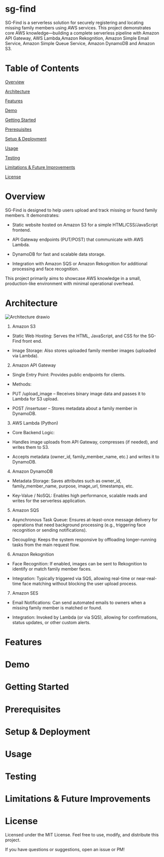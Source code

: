 # sg-find
SG-Find is a serverless solution for securely registering and locating missing family members using AWS services. This project demonstrates core AWS knowledge—building a complete serverless pipeline with Amazon API Gateway, AWS Lambda,Amazon Rekognition, Amazon Simple Email Service, Amazon Simple Queue Service, Amazon DynamoDB and Amazon S3.

# Table of Contents
[Overview](https://github.com/T4ctician/sg-find/tree/main?tab=readme-ov-file#overview)

[Architecture](https://github.com/T4ctician/sg-find/tree/main?tab=readme-ov-file#architecture)

[Features](https://github.com/T4ctician/sg-find/tree/main?tab=readme-ov-file#features)

[Demo](https://github.com/T4ctician/sg-find/tree/main?tab=readme-ov-file#demo)

[Getting Started](https://github.com/T4ctician/sg-find/tree/main?tab=readme-ov-file#getting-started)

[Prerequisites](https://github.com/T4ctician/sg-find/tree/main?tab=readme-ov-file#prerequisites)

[Setup & Deployment](https://github.com/T4ctician/sg-find/tree/main?tab=readme-ov-file#setup--deployment)

[Usage](https://github.com/T4ctician/sg-find/tree/main?tab=readme-ov-file#usage)

[Testing](https://github.com/T4ctician/sg-find/tree/main?tab=readme-ov-file#testing)

[Limitations & Future Improvements](https://github.com/T4ctician/sg-find/tree/main?tab=readme-ov-file#limitations--future-improvements)

[License](https://github.com/T4ctician/sg-find/tree/main?tab=readme-ov-file#license)

# Overview
SG-Find is designed to help users upload and track missing or found family members. It demonstrates:

- Static website hosted on Amazon S3 for a simple HTML/CSS/JavaScript frontend.

- API Gateway endpoints (PUT/POST) that communicate with AWS Lambda.

- DynamoDB for fast and scalable data storage.

- Integration with Amazon SQS or Amazon Rekognition for additional processing and face recognition.

This project primarily aims to showcase AWS knowledge in a small, production-like environment with minimal operational overhead.
# Architecture
![Architecture drawio](https://github.com/user-attachments/assets/9302fc5a-6eb7-4d61-9fd3-55ae6f4e8c20)

1. Amazon S3

- Static Web Hosting: Serves the HTML, JavaScript, and CSS for the SG-Find front end.

- Image Storage: Also stores uploaded family member images (uploaded via Lambda).

2. Amazon API Gateway

- Single Entry Point: Provides public endpoints for clients.

- Methods:

- PUT /upload_image – Receives binary image data and passes it to Lambda for S3 upload.

- POST /insertuser – Stores metadata about a family member in DynamoDB.

3. AWS Lambda (Python)

- Core Backend Logic:

- Handles image uploads from API Gateway, compresses (if needed), and writes them to S3.

- Accepts metadata (owner_id, family_member_name, etc.) and writes it to DynamoDB.

4. Amazon DynamoDB

- Metadata Storage: Saves attributes such as owner_id, family_member_name, purpose, image_url, timestamps, etc.

- Key-Value / NoSQL: Enables high performance, scalable reads and writes for the serverless application.

5. Amazon SQS

- Asynchronous Task Queue: Ensures at-least-once message delivery for operations that need background processing (e.g., triggering face recognition or sending notifications).

- Decoupling: Keeps the system responsive by offloading longer-running tasks from the main request flow.

6. Amazon Rekognition

- Face Recognition: If enabled, images can be sent to Rekognition to identify or match family member faces.

- Integration: Typically triggered via SQS, allowing real-time or near-real-time face matching without blocking the user upload process.

7. Amazon SES

- Email Notifications: Can send automated emails to owners when a missing family member is matched or found.

- Integration: Invoked by Lambda (or via SQS), allowing for confirmations, status updates, or other custom alerts.
# Features

# Demo
# Getting Started
# Prerequisites
# Setup & Deployment
# Usage
# Testing
# Limitations & Future Improvements
# License
Licensed under the MIT License. Feel free to use, modify, and distribute this project.

If you have questions or suggestions, open an issue or PM!
